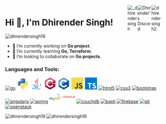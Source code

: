 <a href="https://linkedin.com/in/dhirendersingh2" target="blank">
<img align="right" src="https://raw.githubusercontent.com/rahuldkjain/github-profile-readme-generator/master/src/images/icons/Social/linked-in-alt.svg" alt="dhirendersingh2" width="32px" />
</a>
<a href="https://discord.com/users/dhirender.singh">
<img align="right" alt="Dhirender's Discord" width="45px" src="https://raw.githubusercontent.com/rahuldkjain/github-profile-readme-generator/master/src/images/icons/Social/discord.svg" />
</a>
<a href="https://twitter.com/_dhirendersingh" target="blank">
<img align="right" src="https://raw.githubusercontent.com/rahuldkjain/github-profile-readme-generator/master/src/images/icons/Social/twitter.svg" alt="_dhirendersingh" width="32px" />
</a>
<h1 align="left">Hi 👋, I'm Dhirender Singh!</h1>
  <img src="https://komarev.com/ghpvc/?username=dhirendersingh19&label=Profile%20views&color=0e75b6&style=flat" alt="dhirendersingh19" />

- 🔭 I’m currently working on **Go project**.
- 🌱 I’m currently learning **Go, Terraform**.
- 👯 I’m looking to collaborate on **Go projects**.

<h3 align="left">Languages and Tools:</h3>
<p  align="left">
  <a  href="https://golang.org/"  target="_blank"><img  src="https://img.icons8.com/color/144/000000/golang.png" alt="go"  width="40"  height="40" /></a>
  <a  href="https://www.python.org"  target="_blank"><img  src="https://raw.githubusercontent.com/devicons/devicon/master/icons/python/python-original.svg"  alt="python"  width="40"  height="40"  /></a>
  <a  href="https://www.java.com"  target="_blank"><img  src="https://raw.githubusercontent.com/devicons/devicon/master/icons/java/java-original.svg"  alt="java"  width="40"  height="40"  /></a>
  <a  href="https://www.w3schools.com/cpp/"  target="_blank"><img  src="https://raw.githubusercontent.com/devicons/devicon/master/icons/cplusplus/cplusplus-original.svg"  alt="cplusplus"  width="40"  height="40"  /></a>
  <a  href="https://www.cprogramming.com/"  target="_blank"><img  src="https://raw.githubusercontent.com/devicons/devicon/master/icons/c/c-original.svg"  alt="c"  width="40"  height="40"  /></a>
  <a  href="https://developer.mozilla.org/en-US/docs/Web/JavaScript"  target="_blank"><img  src="https://raw.githubusercontent.com/devicons/devicon/master/icons/javascript/javascript-original.svg"  alt="javascript"  width="40"  height="40"  /></a>
  <a  href="https://www.typescriptlang.org/"  target="_blank"><img  src="https://raw.githubusercontent.com/devicons/devicon/master/icons/typescript/typescript-original.svg"  alt="typescript"  width="40"  height="40"  /></a>
  <a  href="https://www.w3.org/html/"  target="_blank"><img  src="https://cdn.jsdelivr.net/gh/devicons/devicon/icons/html5/html5-original.svg"  alt="html5"  width="40"  height="40"  /></a>
  <a  href="https://www.w3schools.com/css/"  target="_blank"><img  src="https://cdn.jsdelivr.net/gh/devicons/devicon/icons/css3/css3-original.svg"  alt="css3"  width="40"  height="40"  /></a>
  <a  href="https://getbootstrap.com"  target="_blank"><img  src="https://cdn.jsdelivr.net/gh/devicons/devicon/icons/bootstrap/bootstrap-plain.svg" alt="bootstrap"  width="40"  height="40"  /></a>
  <a  href="https://angular.io/"  target="_blank"><img  src="https://cdn.jsdelivr.net/gh/devicons/devicon/icons/angularjs/angularjs-plain.svg"  alt="angularjs"  width="40"  height="40"  /></a>
  <a  href="https://spring.io/"  target="_blank"><img  src="https://www.vectorlogo.zone/logos/springio/springio-icon.svg"  alt="spring"  width="40"  height="40"  /></a>
  <a  href="https://www.mysql.com/"  target="_blank"><img  src="https://raw.githubusercontent.com/devicons/devicon/master/icons/mysql/mysql-original-wordmark.svg"  alt="mysql"  width="40"  height="40"  /></a>
  <a  href="https://www.oracle.com/"  target="_blank"><img  src="https://raw.githubusercontent.com/devicons/devicon/master/icons/oracle/oracle-original.svg"  alt="oracle"  width="40"  height="40"  /></a>
  <a  href="https://couchdb.apache.org/"  target="_blank"><img  src="https://cdn.jsdelivr.net/gh/devicons/devicon/icons/couchdb/couchdb-original.svg"  alt="couchdb"  width="40"  height="40"  /></a>
  <a  href="https://www.gnu.org/software/bash/"  target="_blank"><img  src="https://www.vectorlogo.zone/logos/gnu_bash/gnu_bash-icon.svg"  alt="bash"  width="40"  height="40"  /></a>
  <a  href="https://firebase.google.com/"  target="_blank"><img  src="https://www.vectorlogo.zone/logos/firebase/firebase-icon.svg"  alt="firebase"  width="40"  eight="40"  /></a>
  <a  href="https://git-scm.com/"  target="_blank"><img  src="https://www.vectorlogo.zone/logos/git-scm/git-scm-icon.svg"  alt="git"  width="40"  height="40"  /></a>
  <a  href="https://www.openstack.org/"  target="_blank"><img  src="https://img.icons8.com/color/48/000000/openstack.png" alt="openstack"  width="40"  eight="40"  /></a>
</p>

<p align="left">
  <img src="https://github-readme-stats.vercel.app/api?username=dhirendersingh19&show_icons=true&theme=chartreuse-dark&hide_border=true" alt="dhirendersingh19" height="150px"/>
<!--   <img src="https://github-readme-stats.vercel.app/api/top-langs/?username=dhirendersingh19&layout=compact&theme=radical&hide_border=true" alt="dhirendersingh19" height="140px"/> -->
  <img src="https://github-readme-streak-stats.herokuapp.com/?user=dhirendersingh19&theme=chartreuse-dark&hide_border=true&date_format=M%20j%5B%2C%20Y%5D" alt="dhirendersingh19" height="150px"/>
</p>

<!-- <img src="https://commit-data-graph.herokuapp.com/graph?username=dhirendersingh19&theme=chartreuse-dark&point=00000000&area=true&hide_border=true" alt="dhirendersingh19"  /> -->
